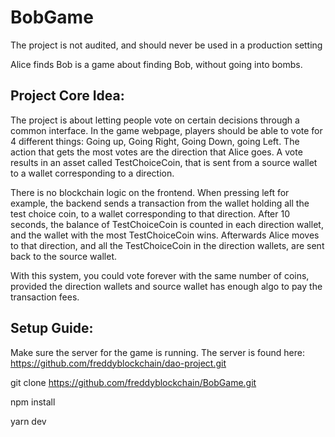 # BobGame

The project is not audited, and should never be used in a production setting

Alice finds Bob is a game about finding Bob, without going into bombs.

## Project Core Idea:

The project is about letting people vote on certain decisions through a common interface. In the game webpage, players should be able to vote for 4 different things: Going up, Going Right, Going Down, going Left. The action that gets the most votes are the direction that Alice goes. A vote results in an asset called TestChoiceCoin, that is sent from a source wallet to a wallet corresponding to a direction. 

There is no blockchain logic on the frontend. When pressing left for example, the backend sends a transaction from the wallet holding all the test choice coin, to a wallet corresponding to that direction. After 10 seconds, the balance of TestChoiceCoin is counted in each direction wallet, and the wallet with the most TestChoiceCoin wins. Afterwards Alice moves to that direction, and all the TestChoiceCoin in the direction wallets, are sent back to the source wallet. 

With this system, you could vote forever with the same number of coins, provided the direction wallets and source wallet has enough algo to pay the transaction fees. 

## Setup Guide:

Make sure the server for the game is running.
The server is found here: https://github.com/freddyblockchain/dao-project.git

git clone https://github.com/freddyblockchain/BobGame.git

npm install

yarn dev